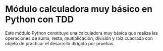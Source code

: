 # Módulo calculadora muy básico en Python con TDD

Este módulo Python constituye una calculadora muy básica que realiza las
operaciones de suma, resta, multiplicación, división y raíz cuadrada con
objeto de practicar el desarrollo dirigido por pruebas.

